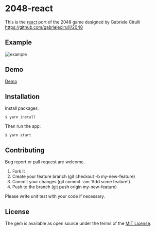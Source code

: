 # 2048-react

This is the [react](https://reactjs.org/) port of the 2048 game designed by Gabriele Cirulli https://github.com/gabrielecirulli/2048

## Example

![example](https://user-images.githubusercontent.com/19590194/64501857-c37bc600-d2f5-11e9-80b2-879fcaa060e2.png)

## Demo

[Demo](https://jinhucheung.github.io/2048-react/)

## Installation

Install packages:

```
$ yarn install
```

Then run the app:

```
$ yarn start
```

## Contributing

Bug report or pull request are welcome.

1. Fork it
2. Create your feature branch (git checkout -b my-new-feature)
3. Commit your changes (git commit -am 'Add some feature')
4. Push to the branch (git push origin my-new-feature)

Please write unit test with your code if necessary.

## License

The gem is available as open source under the terms of the [MIT License](MIT-LICENSE).
